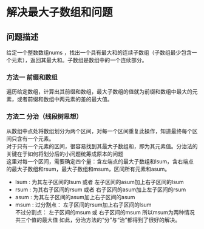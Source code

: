 # 解决最大子数组和问题
## 问题描述
  给定一个整数数组nums ，找出一个具有最大和的连续子数组（子数组最少包含一个元素），返回其最大和。子数组是数组中的一个连续部分。
### 方法一  前缀和数组
  遍历给定数组，计算出其前缀和数组，最大子数组的值就为前缀和数组中最大的元素，或者前缀和数组中两元素的差的最大值。
  
### 方法二 分治（线段树思想）
  从数组中点处将数组划分为两个区间，对每一个区间重复此操作，知道最终每个区间只含有一个元素。<br>
  对于只有一个元素的区间，很容易找到其最大子数组和，即为其元素值。分治法的关键在于如何将划分后的小问题统筹成原本的问题<br>
  这里对每一个区间，需要确定四个量：含左端点的最大子数组和lsum，含右端点的最大子数组和rsum，最大子数组和msum，区间所有元素和asum。<br>
  * lsum : 为其左子区间的lsum 或者 左子区间的asum加上右子区间的lsum<br>
  * rsum : 为其右子区间的rsum 或者 右子区间的asum加上左子区间的rsum<br>
  * asum : 为其左子区间的asum加上右子区间的asum<br>
  * msum : 过分割点： 左子区间的rsum加上右子区间的lsum<br>
         不过分割点： 左子区间的msum 或 右子区间的msum
         所以msum为两种情况共三个值的最大值
 如此，分治方法的“分”与“治”都得到了很好的解决。
